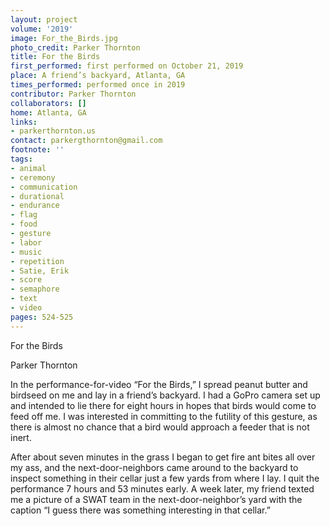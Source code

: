 ```yaml
---
layout: project
volume: '2019'
image: For_the_Birds.jpg
photo_credit: Parker Thornton
title: For the Birds
first_performed: first performed on October 21, 2019
place: A friend’s backyard, Atlanta, GA
times_performed: performed once in 2019
contributor: Parker Thornton
collaborators: []
home: Atlanta, GA
links:
- parkerthornton.us
contact: parkergthornton@gmail.com
footnote: ''
tags:
- animal
- ceremony
- communication
- durational
- endurance
- flag
- food
- gesture
- labor
- music
- repetition
- Satie, Erik
- score
- semaphore
- text
- video
pages: 524-525
---
```



For the Birds

Parker Thornton

In the performance-for-video “For the Birds,” I spread peanut butter and birdseed on me and lay in a friend’s backyard. I had a GoPro camera set up and intended to lie there for eight hours in hopes that birds would come to feed off me. I was interested in committing to the futility of this gesture, as there is almost no chance that a bird would approach a feeder that is not inert.

After about seven minutes in the grass I began to get fire ant bites all over my ass, and the next-door-neighbors came around to the backyard to inspect something in their cellar just a few yards from where I lay. I quit the performance 7 hours and 53 minutes early. A week later, my friend texted me a picture of a SWAT team in the next-door-neighbor’s yard with the caption “I guess there was something interesting in that cellar.”
